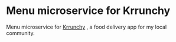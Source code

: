 # Menu microservice for Krrunchy

Menu microservice for [Krrunchy](https://zsurka.github.io/krrunchy/) , a food delivery app for my local community. 
